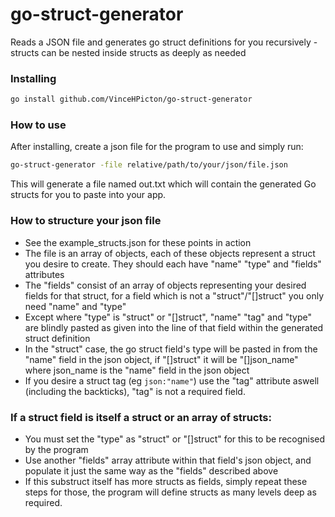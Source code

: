 # go-struct-generator
Reads a JSON file and generates go struct definitions for you recursively - structs can be nested inside structs as deeply as needed

### Installing
```bash
go install github.com/VinceHPicton/go-struct-generator
```

### How to use
After installing, create a json file for the program to use and simply run:

```bash
go-struct-generator -file relative/path/to/your/json/file.json
```

This will generate a file named out.txt which will contain the generated Go structs for you to paste into your app.

### How to structure your json file
- See the example_structs.json for these points in action
- The file is an array of objects, each of these objects represent a struct you desire to create. They should each have "name" "type" and "fields" attributes
- The "fields" consist of an array of objects representing your desired fields for that struct, for a field which is not a "struct"/"[]struct" you only need "name" and "type"
- Except where "type" is "struct" or "[]struct", "name" "tag" and "type" are blindly pasted as given into the line of that field within the generated struct definition
- In the "struct" case, the go struct field's type will be pasted in from the "name" field in the json object, if "[]struct" it will be "[]json_name" where json_name is the "name" field in the json object
- If you desire a struct tag (eg `json:"name"`) use the "tag" attribute aswell (including the backticks), "tag" is not a required field.


### If a struct field is itself a struct or an array of structs:
- You must set the "type" as "struct" or "[]struct" for this to be recognised by the program
- Use another "fields" array attribute within that field's json object, and populate it just the same way as the "fields" described above
- If this substruct itself has more structs as fields, simply repeat these steps for those, the program will define structs as many levels deep as required.